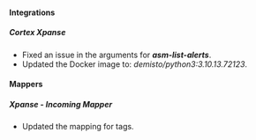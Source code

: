 
#### Integrations
##### Cortex Xpanse
- Fixed an issue in the arguments for ***asm-list-alerts***.
- Updated the Docker image to: *demisto/python3:3.10.13.72123*.

#### Mappers
##### Xpanse - Incoming Mapper
- Updated the mapping for tags.
